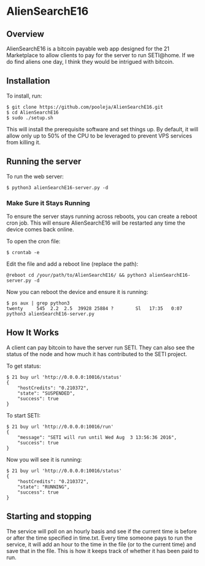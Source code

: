 # AlienSearchE16

## Overview
AlienSearchE16 is a bitcoin payable web app designed for the 21 Marketplace to allow clients to pay for the server to run SETI@home.  If we do find
aliens one day, I think they would be intrigued with bitcoin.

## Installation
To install, run:

```
$ git clone https://github.com/pooleja/AlienSearchE16.git
$ cd AlienSearchE16
$ sudo ./setup.sh
```

This will install the prerequisite software and set things up.  By default, it will allow only up to 50% of the CPU to be leveraged to prevent
VPS services from killing it.

## Running the server
To run the web server:
```
$ python3 alienSearchE16-server.py -d
```

### Make Sure it Stays Running
To ensure the server stays running across reboots, you can create a reboot cron job.  This will ensure AlienSearchE16 will be restarted any time the device comes back online.

To open the cron file:
```
$ crontab -e
```

Edit the file and add a reboot line (replace the path):
```
@reboot cd /your/path/to/AlienSearchE16/ && python3 alienSearchE16-server.py -d
```

Now you can reboot the device and ensure it is running:
```
$ ps aux | grep python3
twenty     545  2.2  2.5  39928 25884 ?        Sl   17:35   0:07 python3 alienSearchE16-server.py
```

## How It Works
A client can pay bitcoin to have the server run SETI.  They can also see the status of the node and how much it has contributed to the SETI project.

To get status:
```
$ 21 buy url 'http://0.0.0.0:10016/status'
{
    "hostCredits": "0.210372",
    "state": "SUSPENDED",
    "success": true
}
```

To start SETI:
```
$ 21 buy url 'http://0.0.0.0:10016/run'
{
    "message": "SETI will run until Wed Aug  3 13:56:36 2016",
    "success": true
}

```

Now you will see it is running:
```
$ 21 buy url 'http://0.0.0.0:10016/status'
{
    "hostCredits": "0.210372",
    "state": "RUNNING",
    "success": true
}
```

## Starting and stopping
The service will poll on an hourly basis and see if the current time is before or after the time specified in time.txt.  Every time someone pays
to run the service, it will add an hour to the time in the file (or to the current time) and save that in the file.  This is how it keeps track of
whether it has been paid to run.

